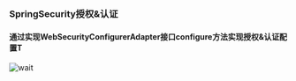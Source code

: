 ### SpringSecurity授权&认证

#### 通过实现WebSecurityConfigurerAdapter接口configure方法实现授权&认证配置T
![wait](https://s2.ax1x.com/2019/12/05/Q80UAA.md.png)
